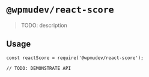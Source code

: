 # `@wpmudev/react-score`

> TODO: description

## Usage

```
const reactScore = require('@wpmudev/react-score');

// TODO: DEMONSTRATE API
```
